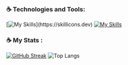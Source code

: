 ### ☕ Technologies and Tools:                           
 [![My Skills](https://skillicons.dev/icons?i=js,ts,py,ruby,react,redux,nextjs,django,nodejs,)](https://skillicons.dev)
 [![My Skills](https://skillicons.dev/icons?i=express,rails,docker,kubernetes,jenkins,mongodb,mysql,postgres,jquery)](https://skillicons.dev)

### ☕ My Stats :


[![GitHub Streak](https://streak-stats.demolab.com?user=Betelhem-Demsis&theme=dark&hide_border=true)](https://git.io/streak-stats)  ![Top Langs](https://github-readme-stats.vercel.app/api/top-langs/?username=Betelhem-Demsis&layout=compact&theme=dark&hide_border=true&hide=html,css)


